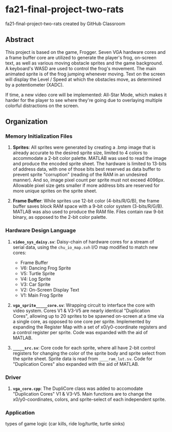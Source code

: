 # fa21-final-project-two-rats
fa21-final-project-two-rats created by GitHub Classroom

## Abstract

This project is based on the game, Frogger. Seven VGA hardware cores and a frame buffer core are utilized to generate the player's frog, on-screen text, as well as various moving obstacle sprites and the game background. A keyboard's WASD are used to control the frog's movement. The main animated sprite is of the frog jumping whenever moving. Text on the screen will display the Level / Speed at which the obstacles move, as determined by a potentiometer (XADC). 

If time, a new video core will be implemented: All-Star Mode, which makes it harder for the player to see where they're going due to overlaying multiple colorful distractions on the screen.

## Organization

### Memory Initialization Files

1. __Sprites__: All sprites were generated by creating a .bmp image that is already accurate to the desired sprite size, limited to 4 colors to accommodate a 2-bit color palette. MATLAB was used to read the image and produce the encoded sprite sheet. The hardware is limited to 13-bits of address data, with one of those bits best reserved as data buffer to prevent sprite "corruption" (reading of the RAM in an undesired manner). And so, image pixel count per sprite must not exceed 4096px. Allowable pixel size gets smaller if more address bits are reserved for more unique sprites on the sprite sheet.

2. __Frame Buffer__: While sprites use 12-bit color (4-bits/R/G/B), the frame buffer saves block RAM space with a 9-bit color system (3-bits/R/G/B). MATLAB was also used to produce the RAM file. Files contain raw 9-bit binary, as opposed to the 2-bit color palette.


### Hardware Design Language

1. __`video_sys_daisy.sv`__: Daisy-chain of hardware cores for a stream of serial data, using the `chu_io_map.svh` I/O map modified to match new cores:
     - Frame Buffer
     - V6: Dancing Frog Sprite
     - V5: Turtle Sprite
     - V4: Log Sprite
     - V3: Car Sprite
     - V2: On-Screen Display Text
     - V1: Main Frog Sprite

2. __`vga_sprite_____core.sv`__: Wrapping circuit to interface the core with video system. Cores V1 & V3-V5 are nearly identical "Duplication Cores", allowing up to 20 sprites to be spawned on-screen at a time via a single core, as opposed to one core per sprite. Implemented by expanding the Register Map with a set of x0/y0-coordinate registers and a control register per sprite. Code was expanded with the aid of MATLAB.

3. __`_____src.sv`__: Core code for each sprite, where all have 2-bit control registers for changing the color of the sprite body and sprite select from the sprite sheet. Sprite data is read from `____ram_lut.sv`. Code for "Duplication Cores" also expanded with the aid of MATLAB.

### Driver

1. __`vga_core.cpp`__: The DupliCore class was added to accomodate "Duplication Cores" V1 & V3-V5. Main functions are to change the x0/y0-coordinates, colors, and sprite-select of each independent sprite.

### Application

types of game logic (car kills, ride log/turtle, turtle sinks)
